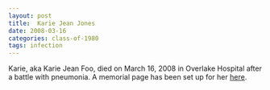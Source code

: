 ```yaml
---
layout: post
title:  Karie Jean Jones
date: 2008-03-16
categories: class-of-1980
tags: infection
---
```


Karie, aka Karie Jean Foo, died on March 16, 2008 in Overlake Hospital after a battle with pneumonia. A memorial page has been set up for her [here](http://tinyurl.com/l6g5c86).

